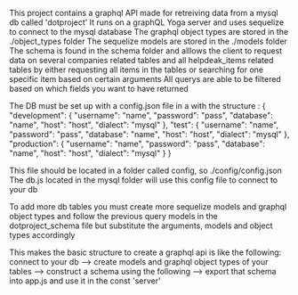 This project contains a graphql API made for retreiving data from a mysql db called 'dotproject'
It runs on a graphQL Yoga server and uses sequelize to connect to the mysql database
The graphql object types are stored in the ./object_types folder 
The sequelize models are stored in the ./models folder
The schema is found in the schema folder and alllows the client to request data on several companies related tables and all helpdeak_items related tables by either requesting all items in the tables or searching for one specific item based on certain arguments
All querys are able to be filtered based on which fields you want to have returned

The DB must be set up with a config.json file in a with the structure :
{
  "development": {
    "username": "name",
    "password": "pass",
    "database": "name",
    "host": "host",
    "dialect": "mysql"
  },
  "test": {
    "username": "name",
    "password": "pass",
    "database": "name",
    "host": "host",
    "dialect": "mysql"
  },
  "production": {
    "username": "name",
    "password": "pass",
    "database": "name",
    "host": "host",
    "dialect": "mysql"
  }
}

This file should be located in a folder called config, so ./config/config.json
The db.js located in the mysql folder will use this config file to connect to your db 

To add more db tables you must create more sequelize models and graphql object types and follow the previous query models in the dotproject_schema file but substitute the arguments, models and object types accordingly

This makes the basic structure to create a graphql api is like the following:
connect to your db --> create models and graphql object types of your tables --> construct a schema using the following --> export that schema into app.js and use it in the const 'server'